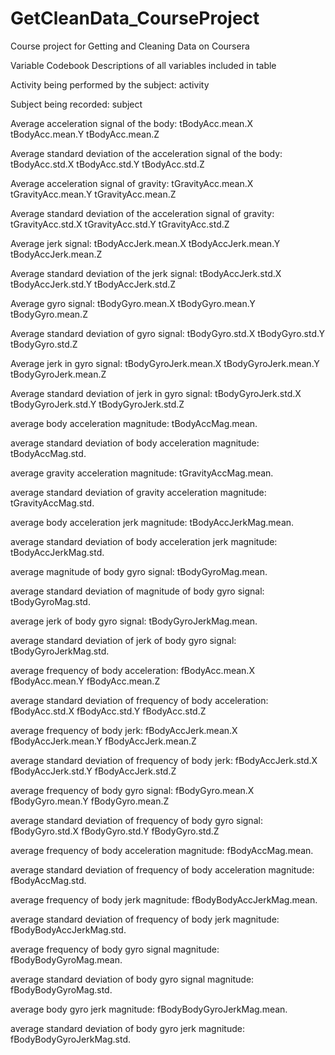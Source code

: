 # GetCleanData_CourseProject
Course project for Getting and Cleaning Data on Coursera

Variable Codebook
Descriptions of all variables included in table

Activity being performed by the subject:
activity

Subject being recorded:
subject

Average acceleration signal of the body:
tBodyAcc.mean.X
tBodyAcc.mean.Y
tBodyAcc.mean.Z

Average standard deviation of the acceleration signal of the body:
tBodyAcc.std.X
tBodyAcc.std.Y
tBodyAcc.std.Z

Average acceleration signal of gravity:
tGravityAcc.mean.X
tGravityAcc.mean.Y
tGravityAcc.mean.Z

Average standard deviation of the acceleration signal of gravity:
tGravityAcc.std.X
tGravityAcc.std.Y
tGravityAcc.std.Z

Average jerk signal:
tBodyAccJerk.mean.X
tBodyAccJerk.mean.Y
tBodyAccJerk.mean.Z

Average standard deviation of the jerk signal:
tBodyAccJerk.std.X
tBodyAccJerk.std.Y
tBodyAccJerk.std.Z

Average gyro signal:
tBodyGyro.mean.X
tBodyGyro.mean.Y
tBodyGyro.mean.Z

Average standard deviation of gyro signal:
tBodyGyro.std.X
tBodyGyro.std.Y
tBodyGyro.std.Z

Average jerk in gyro signal:
tBodyGyroJerk.mean.X 
tBodyGyroJerk.mean.Y
tBodyGyroJerk.mean.Z

Average standard deviation of jerk in gyro signal:
tBodyGyroJerk.std.X
tBodyGyroJerk.std.Y
tBodyGyroJerk.std.Z

average body acceleration magnitude:
tBodyAccMag.mean.

average standard deviation of body acceleration magnitude:
tBodyAccMag.std.

average gravity acceleration magnitude:
tGravityAccMag.mean.

average standard deviation of gravity acceleration magnitude:
tGravityAccMag.std.

average body acceleration jerk magnitude:
tBodyAccJerkMag.mean.

average standard deviation of body acceleration jerk magnitude:
tBodyAccJerkMag.std.

average magnitude of body gyro signal:
tBodyGyroMag.mean.

average standard deviation of magnitude of body gyro signal:
tBodyGyroMag.std.

average jerk of body gyro signal:
tBodyGyroJerkMag.mean.

average standard deviation of jerk of body gyro signal:
tBodyGyroJerkMag.std.

average frequency of body acceleration:
fBodyAcc.mean.X
fBodyAcc.mean.Y
fBodyAcc.mean.Z

average standard deviation of frequency of body acceleration:
fBodyAcc.std.X
fBodyAcc.std.Y
fBodyAcc.std.Z

average frequency of body jerk:
fBodyAccJerk.mean.X
fBodyAccJerk.mean.Y
fBodyAccJerk.mean.Z

average standard deviation of frequency of body jerk:
fBodyAccJerk.std.X
fBodyAccJerk.std.Y
fBodyAccJerk.std.Z

average frequency of body gyro signal:
fBodyGyro.mean.X
fBodyGyro.mean.Y
fBodyGyro.mean.Z

average standard deviation of frequency of body gyro signal:
fBodyGyro.std.X
fBodyGyro.std.Y
fBodyGyro.std.Z

average frequency of body acceleration magnitude:
fBodyAccMag.mean.

average standard deviation of frequency of body acceleration magnitude:
fBodyAccMag.std.

average frequency of body jerk magnitude:
fBodyBodyAccJerkMag.mean.

average standard deviation of frequency of body jerk magnitude:
fBodyBodyAccJerkMag.std.

average frequency of body gyro signal magnitude:
fBodyBodyGyroMag.mean.

average standard deviation of body gyro signal magnitude:
fBodyBodyGyroMag.std.

average body gyro jerk magnitude:
fBodyBodyGyroJerkMag.mean.

average standard deviation of body gyro jerk magnitude:
fBodyBodyGyroJerkMag.std.
